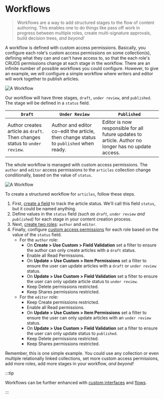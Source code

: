 # Workflows

> Workflows are a way to add structured stages to the flow of content authoring. This enables one to do things like pass
> off work in progress between multiple roles, create multi-signature approvals, build decision trees, _and beyond!_

A workflow is defined with custom access permissions. Basically, you configure each role's custom access permissions on
some collection(s), defining what they can and can't have access to, so that the each role's CRUDS permissions change at
each stage in the workflow. There are an infinite number of possible workflows you could configure. However, to give an
example, we will configure a simple workflow where writers and editor will work together to publish articles.

<!--
Four key parts:
- roles
- custom access permissions
- collection
- field value
 -->

![A Workflow](https://cdn.directus.io/docs/v9/configuration/users-roles-permissions/workflows-20220909/workflows-20220909B.webp)

Our workflow will have three stages, `draft`, `under review`, and `published`. The stage will be defined in a `status`
field.

| `Draft`                                                                   | `Under Review`                                                                       | `Published`                                                                                         |
| ------------------------------------------------------------------------- | ------------------------------------------------------------------------------------ | --------------------------------------------------------------------------------------------------- |
| Author creates article as `draft`. Then changes status to `under review`. | Author and editor co-edit the article, then change status to `published` when ready. | Editor is now responsible for all future updates to article. Author no longer has no update access. |

The whole workflow is managed with custom access permissions. The `author` and `editor` access permissions to the
`articles` collection change conditionally, based on the value of `status`.

![A Workflow](https://cdn.directus.io/docs/v9/configuration/users-roles-permissions/workflows-20220909/workflows-20220909A.webp)

To create a structured workflow for `articles`, follow these steps.

1. First, [create a field](/configuration/data-model/fields.md#create-a-field-standard) to track the article status.
   We'll call this field `status`, but it could be named anything.
2. Define values in the `status` field _(such as `draft`, `under review` and `published`)_ for each stage in your
   content creation process.
3. Next, [create two roles](/configuration/users-roles-permissions/roles.md#create-a-role): `author` and `editor`.
4. Finally, configure
   [custom access permissions](/configuration/users-roles-permissions/permissions.md#configure-custom-permissions) for
   each role based on the value of the `status` field.
   - For the `author` role:
     - On **Create > Use Custom > Field Validation** set a filter to ensure the author can only create articles with a
       `draft` status.
     - Enable all Read Permissions.
     - On **Update > Use Custom > Item Permissions** set a filter to ensure the user can update articles with a `draft`
       or `under review` status.
     - On **Update > Use Custom > Field Validation** set a filter to ensure the user can only update article status to
       `under review`.
     - Keep Delete permissions restricted.
     - Keep Shares permissions restricted.
   - For the `editor` role:
     - Keep Create permissions restricted.
     - Enable all Read permissions.
     - On **Update > Use Custom > Item Permissions** set a filter to ensure the user can only update articles with an
       `under review` status.
     - On **Update > Use Custom > Field Validation** set a filter to ensure the user can only update status to
       `published`.
     - Keep Delete permissions restricted.
     - Keep Shares permissions restricted.

Remember, this is one simple example. You could use any collection or even multiple relationally linked collections, set
more custom access permissions, add more roles, add more stages in your workflow, _and beyond!_

:::tip

Workflows can be further enhanced with [custom interfaces](/extensions/interfaces.md) and
[flows](/configuration/flows.md).

:::
